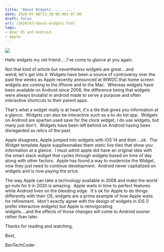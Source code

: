```yaml
---
title: 'About Widgets..........'
date: 2020-07-08T13:38:00.001-07:00
draft: false
url: /2020/07/about-widgets.html
tags: 
- Wear OS and Android
- Apple
---
```


[![](https://1.bp.blogspot.com/-v7jTfzhyoa4/XwYum32ybsI/AAAAAAAAIDM/AR8i0rMM6u0EyiVnZZE8HpQ7U4nvz_8qQCK4BGAsYHg/s320/Untitled.jpg)](https://1.bp.blogspot.com/-v7jTfzhyoa4/XwYum32ybsI/AAAAAAAAIDM/AR8i0rMM6u0EyiVnZZE8HpQ7U4nvz_8qQCK4BGAsYHg/s519/Untitled.jpg)

Hello widgets my old friend…..I've come to glance at you again. 

  

Not that kind of article but nevertheless widgets are great....and weird; let's get into it. Widgets have been a source of controversy over the past few weeks as Apple recently announced at WWDC that home screen widgets are coming to the iPhone and to the Mac.  Whereas widgets have been available on Android since 2008, the difference being that widgets were always brutalist in android made to serve a purpose and often interactive shortcuts to their parent apps. 

That's what a widget really is at heart, it's a tile that gives you information at a glance.  Widgets can also be interactive such as a to-do list app.  Widgets on Android are spartan used save for the clock widget, I do use widgets, but many just don't.  Widgets have been left behind on Android having been disregarded as relics of the past.  

Apple disagrees, Apple jumped into widgets with iOS 14 and their....ok.  The Widget template Apple suppliesmakes them static live tiles that show you information at a glance.  I must admit apple did have an original idea with the smart stack widget that cycles through widgets based on time of day along with other factors.  Apple has found a way to modernize the Widget, now they just need to continue development.  Android never capitalized on widgets and is now paying the price.

The way Apple can take a technology available in 2008 and make the world go nuts for it in 2020 is amazing.  Apple waits in time to perfect features while Android lives on the bleeding edge.  It's ok for Apple to do things differently with their OS, widgets are a prime example of how Apple waits for refinement.  Idon't exactly agree with the design of widgets in iOS (I prefer interactive widgets) but Apple is reinvigorating widgets....and the effects of those changes will come to Android sooner rather than later.

  

  

  

Thanks for reading and watching,

Best,

BenTechCoder